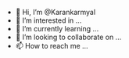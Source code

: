 - 👋 Hi, I’m @Karankarmyal
- 👀 I’m interested in ...
- 🌱 I’m currently learning ...
- 💞️ I’m looking to collaborate on ...
- 📫 How to reach me ...

<!---
Karankarmyal/Karankarmyal is a ✨ special ✨ repository because its `README.md` (this file) appears on your GitHub profile.
You can click the Preview link to take a look at your changes.
--->
